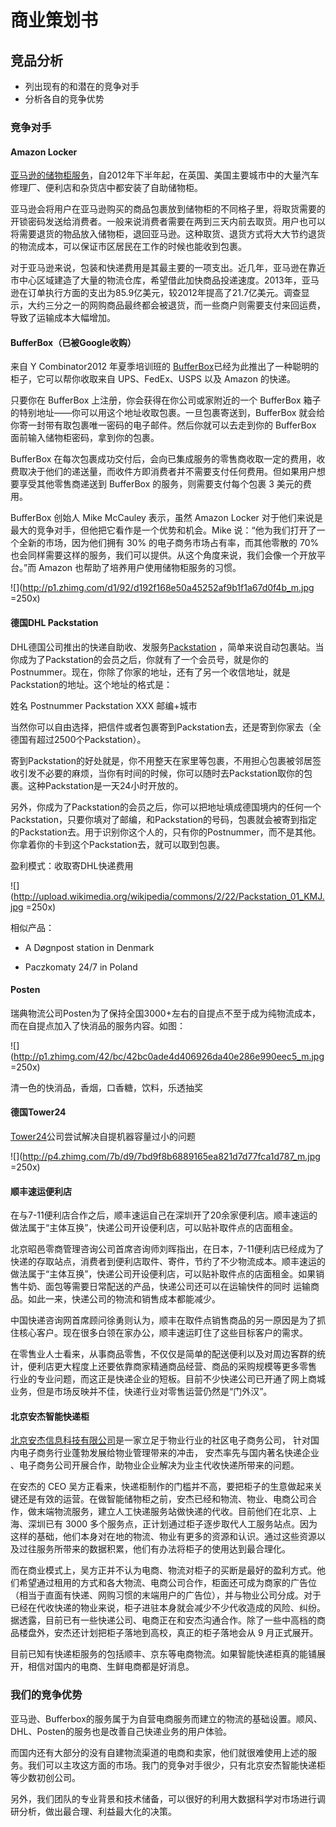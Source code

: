 # 商业策划书
## 竞品分析
- 列出现有的和潜在的竞争对手
- 分析各自的竞争优势

### 竞争对手

#### Amazon Locker
[亚马逊的储物柜服务](http://www.amazon.com/gp/help/customer/display.html/ref=locker_short_url?nodeId=200689010)，自2012年下半年起，在英国、美国主要城市中的大量汽车修理厂、便利店和杂货店中都安装了自助储物柜。

亚马逊会将用户在亚马逊购买的商品包裹放到储物柜的不同格子里，将取货需要的开锁密码发送给消费者。一般来说消费者需要在两到三天内前去取货。用户也可以将需要退货的物品放入储物柜，退回亚马逊。这种取货、退货方式将大大节约退货的物流成本，可以保证市区居民在工作的时候也能收到包裹。

对于亚马逊来说，包装和快递费用是其最主要的一项支出。近几年，亚马逊在靠近市中心区域建造了大量的物流仓库，希望借此加快商品投递速度。2013年，亚马逊在订单执行方面的支出为85.9亿美元，较2012年提高了21.7亿美元。调查显示，大约三分之一的网购商品最终都会被退货，而一些商户则需要支付来回运费，导致了运输成本大幅增加。

####  BufferBox（已被Google收购）
来自 Y Combinator2012 年夏季培训班的 [BufferBox](http://www.36kr.com/p/146172.html)已经为此推出了一种聪明的柜子，它可以帮你收取来自 UPS、FedEx、USPS 以及 Amazon 的快递。

只要你在 BufferBox 上注册，你会获得在你公司或家附近的一个 BufferBox 箱子的特别地址——你可以用这个地址收取包裹。一旦包裹寄送到，BufferBox 就会给你寄一封带有取包裹唯一密码的电子邮件。然后你就可以去走到你的 BufferBox 面前输入储物柜密码，拿到你的包裹。

BufferBox 在每次包裹成功交付后，会向已集成服务的零售商收取一定的费用，收费取决于他们的递送量，而收件方即消费者并不需要支付任何费用。但如果用户想要享受其他零售商递送到 BufferBox 的服务，则需要支付每个包裹 3 美元的费用。

BufferBox 创始人 Mike McCauley 表示，虽然 Amazon Locker 对于他们来说是最大的竞争对手，但他把它看作是一个优势和机会。Mike 说：“他为我们打开了一个全新的市场，因为他们拥有 30% 的电子商务市场占有率，而其他零散的 70% 也会同样需要这样的服务，我们可以提供。从这个角度来说，我们会像一个开放平台。”而 Amazon 也帮助了培养用户使用储物柜服务的习惯。

 ![](http://p1.zhimg.com/d1/92/d192f168e50a45252af9b1f1a67d0f4b_m.jpg =250x)



#### 德国DHL Packstation
DHL德国公司推出的快递自助收、发服务[Packstation](http://en.wikipedia.org/wiki/Packstation) ，简单来说自动包裹站。当你成为了Packstation的会员之后，你就有了一个会员号，就是你的Postnummer。现在，你除了你家的地址，还有了另一个收信地址，就是Packstation的地址。这个地址的格式是：

姓名
Postnummer
Packstation XXX
邮编+城市

当然你可以自由选择，把信件或者包裹寄到Packstation去，还是寄到你家去（全德国有超过2500个Packstation）。

寄到Packstation的好处就是，你不用整天在家里等包裹，不用担心包裹被邻居签收引发不必要的麻烦，当你有时间的时候，你可以随时去Packstation取你的包裹。这种Packstation是一天24小时开放的。

另外，你成为了Packstation的会员之后，你可以把地址填成德国境内的任何一个Packstation，只要你填对了邮编，和Packstation的号码，包裹就会被寄到指定的Packstation去。用于识别你这个人的，只有你的Postnummer，而不是其他。你拿着你的卡到这个Packstation去，就可以取到包裹。

盈利模式：收取寄DHL快递费用

 ![](http://upload.wikimedia.org/wikipedia/commons/2/22/Packstation_01_KMJ.jpg   =250x)

相似产品：

* A Døgnpost station in Denmark

* Paczkomaty 24/7 in Poland

#### Posten

瑞典物流公司Posten为了保持全国3000+左右的自提点不至于成为纯物流成本，而在自提点加入了快消品的服务内容。如图：

 ![](http://p1.zhimg.com/42/bc/42bc0ade4d406926da40e286e990eec5_m.jpg   =250x)
 
清一色的快消品，香烟，口香糖，饮料，乐透抽奖

#### 德国Tower24

[Tower24](www.tower24.de)公司尝试解决自提机器容量过小的问题

 ![](http://p4.zhimg.com/7b/d9/7bd9f8b6889165ea821d7d77fca1d787_m.jpg =250x)

#### 顺丰速运便利店

在与7-11便利店合作之后，顺丰速运自己在深圳开了20余家便利店。顺丰速运的做法属于“主体互换”，快递公司开设便利店，可以贴补取件点的店面租金。

北京昭邑零商管理咨询公司首席咨询师刘晖指出，在日本，7-11便利店已经成为了快递的存取站点，消费者到便利店取件、寄件，节约了不少物流成本。顺丰速运的做法属于“主体互换”，快递公司开设便利店，可以贴补取件点的店面租金。如果销售牛奶、面包等需要日常配送的产品，快递公司还可以在运输快件的同时 运输商品。如此一来，快递公司的物流和销售成本都能减少。

中国快递咨询网首席顾问徐勇则认为，顺丰在取件点销售商品的另一原因是为了抓住核心客户。现在很多白领在家办公，顺丰速运盯住了这些目标客户的需求。

在零售业人士看来，从事商品零售，不仅仅是简单的配送便利以及对周边客群的统计，便利店更大程度上还要依靠商家精通商品经营、商品的采购规模等更多零售 行业的专业问题，而这正是快递企业的短板。目前不少快递公司已开通了网上商城业务，但是市场反映并不佳，快递行业对零售运营仍然是“门外汉”。


#### 北京安杰智能快递柜

[北京安杰信息科技有限公司](http://www.ourangel.cn/)是一家立足于物业行业的社区电子商务公司， 针对国内电子商务行业蓬勃发展给物业管理带来的冲击， 安杰率先与国内著名快递企业 、电子商务公司开展合作，助物业企业解决为业主代收快递所带来的问题。

在安杰的 CEO 吴方正看来，快递柜制作的门槛并不高，要把柜子的生意做起来关键还是有效的运营。在做智能储物柜之前，安杰已经和物流、物业、电商公司合作，做末端物流服务，建立人工快递服务站做快递的代收。目前他们在北京、上海、深圳已有 3000 多个服务点，正计划通过柜子逐步取代人工服务站点。因为这样的基础，他们本身对在地的物流、物业有更多的资源和认识。通过这些资源以及过往服务所带来的数据积累，他们有办法将柜子的使用达到最合理化。

而在商业模式上，吴方正并不认为电商、物流对柜子的买断是最好的盈利方式。他们希望通过租用的方式和各大物流、电商公司合作，柜面还可成为商家的广告位（相当于直面有快递、网购习惯的末端用户的广告位），并与物业公司分成。对于已经在代收快递的物业来说，柜子进驻本身就会减少不少代收造成的风险、纠纷。据透露，目前已有一些快递公司、电商正在和安杰沟通合作。除了一些中高档的商品楼盘外，安杰还计划把柜子落地到高校，真正的柜子落地会从 9 月正式展开。

目前已知有快递柜服务的包括顺丰、京东等电商物流。如果智能快递柜真的能铺展开，相信对国内的电商、生鲜电商都是好消息。


### 我们的竞争优势

亚马逊、Bufferbox的服务属于为自营电商服务而建立的物流的基础设置。顺风、DHL、Posten的服务也是改善自己快递业务的用户体验。

而国内还有大部分的没有自建物流渠道的电商和卖家，他们就很难使用上述的服务。我们可以主攻这方面的市场。我门的竞争对手很少，只有北京安杰智能快递柜等少数初创公司。

另外，我们团队的专业背景和技术储备，可以很好的利用大数据科学对市场进行调研分析，做出最合理、利益最大化的决策。